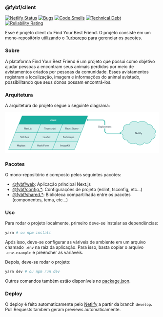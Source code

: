 ### @fybf/client

[![Netlify Status](https://api.netlify.com/api/v1/badges/10d5632c-1a43-4682-bc3d-9a3d90d40096/deploy-status)](https://app.netlify.com/sites/findyourbestfriend/deploys)
[![Bugs](https://sonarcloud.io/api/project_badges/measure?project=FindYourBestFriend_client&metric=bugs)](https://sonarcloud.io/summary/new_code?id=FindYourBestFriend_client)
[![Code Smells](https://sonarcloud.io/api/project_badges/measure?project=FindYourBestFriend_client&metric=code_smells)](https://sonarcloud.io/summary/new_code?id=FindYourBestFriend_client)
[![Technical Debt](https://sonarcloud.io/api/project_badges/measure?project=FindYourBestFriend_client&metric=sqale_index)](https://sonarcloud.io/summary/new_code?id=FindYourBestFriend_client)
[![Reliability Rating](https://sonarcloud.io/api/project_badges/measure?project=FindYourBestFriend_client&metric=reliability_rating)](https://sonarcloud.io/summary/new_code?id=FindYourBestFriend_client)

Esse é projeto client do Find Your Best Friend. O projeto consiste em um mono-repositório utilizando o [Turborepo](https://turborepo.org/) para gerenciar os pacotes.

### Sobre

A plataforma Find Your Best Friend é um projeto que possui como objetivo ajudar pessoas a encontram seus animais perdidos por meio de avistamentos criados por pessoas da comunidade. Esses avistamentos registram a localização, imagem e informações do animal avistado, possibilitando que seus donos possam encontrá-los.

### Arquitetura

A arquitetura do projeto segue o seguinte diagrama:

![Image](.github/docs/assets/architecture.png)

### Pacotes

O mono-repositório é composto pelos seguintes pacotes:

- [@fybf/web](packages/apps/web): Aplicação principal Next.js
- [@fybf/config.\*](packages/config): Configurações de projeto (eslint, tsconfig, etc...)
- [@fybf/shared.\*](packages/shared): Biblioteca compartilhada entre os pacotes (componentes, tema, etc...)

### Uso

Para rodar o projeto localmente, primeiro deve-se instalar as dependências:

```bash
yarn # ou npm install
```

Após isso, deve-se configurar as váriveis de ambiente em um arquivo chamado `.env` na raiz da aplicação. Para isso, basta copiar o arquivo `.env.example` e preencher as variáveis.

Depois, deve-se rodar o projeto:

```bash
yarn dev # ou npm run dev
```

Outros comandos também estão disponíveis no [package.json](package.json).

### Deploy

O deploy é feito automaticamente pelo [Netlify](https://www.netlify.com/) a partir da branch `develop`. Pull Requests também geram previews automaticamente.
